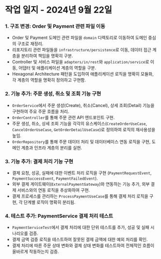 

# 작업 일지 - 2024년 9월 22일

### 1. **구조 변경: Order 및 Payment 관련 파일 이동**

- Order 및 Payment 도메인 관련 파일을 `domain` 디렉토리로 이동하여 도메인 중심의 구조로 재정리.
- 리포지토리 관련 파일들을 `infrastructure/persistence`로 이동, 데이터 접근 계층을 분리하여 책임을 명확히 구분.
- Controller 및 서비스 파일을 `adapters/in/rest`와 `application/service`로 이동, 어댑터 및 애플리케이션 계층의 역할을 구분.
- Hexagonal Architecture 패턴을 도입하여 애플리케이션 로직을 명확히 모듈화, 각 계층의 역할을 명확히 정의하고 구현함.

### 2. **기능 추가: 주문 생성, 취소 및 조회 기능 구현**

- `OrderService`에서 주문 생성(Create), 취소(Cancel), 상세 조회(Detail) 기능을 구현하여 주요 주문 흐름을 처리.
- `OrderController`를 통해 주문 관련 API 엔드포인트 구현.
- 주문 생성, 취소, 상세 조회 기능을 각각의 유스케이스(`CreateOrderUseCase`, `CancelOrderUseCase`, `GetOrderDetailUseCase`)로 정의하여 로직의 재사용성을 높임.
- `OrderRepository`를 통해 주문 데이터 처리 및 데이터베이스 연동 로직을 구현, 도메인 계층과 인프라 계층의 분리를 실현.

### 3. **기능 추가: 결제 처리 기능 구현**

- 결제 요청, 성공, 실패에 대한 이벤트 처리 로직을 구현 (`PaymentRequestEvent`, `PaymentSuccessEvent`, `PaymentFailedEvent`).
- 외부 결제 게이트웨이(`ExternalPaymentGateway`)와 연동하는 기능 추가, 외부 결제 서비스와의 연동 로직을 추상화하여 구현.
- 결제 프로세스를 관리하는 `ProcessPaymentUseCase`를 통해 결제 처리 로직을 구현, 각 단계별 로직이 명확히 분리됨.

### 4. **테스트 추가: PaymentService 결제 처리 테스트**

- `PaymentServiceTest`에서 결제 처리에 대한 단위 테스트를 추가, 성공 및 실패 시나리오를 검증.
- 결제 금액 검증 로직을 테스트하여 잘못된 결제 금액에 대한 예외 처리를 확인.
- 결제 처리에 따른 주문 상태 변화와 결제 상태 변화를 테스트하여 전체적인 흐름이 올바르게 작동하는지 검증.